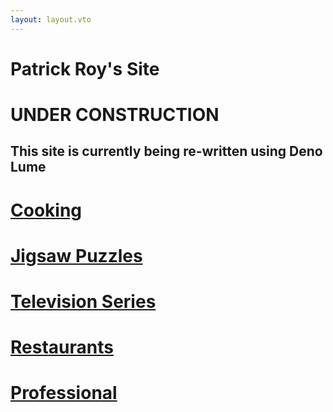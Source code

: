 ```yaml
---
layout: layout.vto
---
```


# Patrick Roy's Site

# UNDER CONSTRUCTION

## This site is currently being re-written using Deno Lume

# [Cooking](./cooking)

# [Jigsaw Puzzles](./jigsaw-puzzles)

# [Television Series](./television-series)

# [Restaurants](./restaurants)

# [Professional](./professional)
